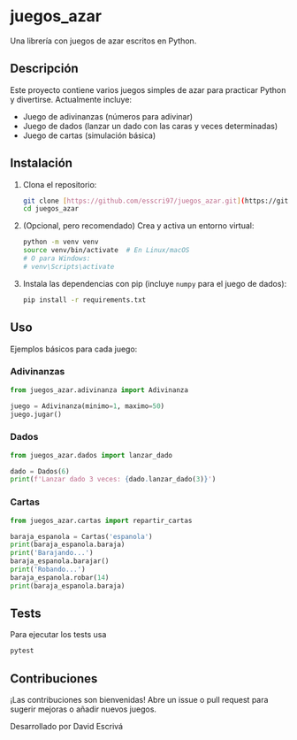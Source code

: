 # juegos_azar

Una librería con juegos de azar escritos en Python.

## Descripción

Este proyecto contiene varios juegos simples de azar para practicar Python y divertirse. Actualmente incluye:

-   Juego de adivinanzas (números para adivinar)
-   Juego de dados (lanzar un dado con las caras y veces determinadas)
-   Juego de cartas (simulación básica)

## Instalación

1.  Clona el repositorio:

    ```bash
    git clone [https://github.com/esscri97/juegos_azar.git](https://github.com/esscri97/juegos_azar.git)
    cd juegos_azar
    ```

2.  (Opcional, pero recomendado) Crea y activa un entorno virtual:

    ```bash
    python -m venv venv
    source venv/bin/activate  # En Linux/macOS
    # O para Windows:
    # venv\Scripts\activate
    ```

3.  Instala las dependencias con pip (incluye `numpy` para el juego de dados):

    ```bash
    pip install -r requirements.txt
    ```

## Uso

Ejemplos básicos para cada juego:

### Adivinanzas

```python
from juegos_azar.adivinanza import Adivinanza

juego = Adivinanza(minimo=1, maximo=50)
juego.jugar()
```
### Dados 

```python
from juegos_azar.dados import lanzar_dado

dado = Dados(6)
print(f'Lanzar dado 3 veces: {dado.lanzar_dado(3)}')
```

### Cartas

```python
from juegos_azar.cartas import repartir_cartas

baraja_espanola = Cartas('espanola')
print(baraja_espanola.baraja)
print('Barajando...')
baraja_espanola.barajar()
print('Robando...')
baraja_espanola.robar(14)
print(baraja_espanola.baraja)
```

## Tests

Para ejecutar los tests usa
```bash
pytest
```

## Contribuciones
¡Las contribuciones son bienvenidas! Abre un issue o pull request para sugerir mejoras o añadir nuevos juegos.

Desarrollado por David Escrivá